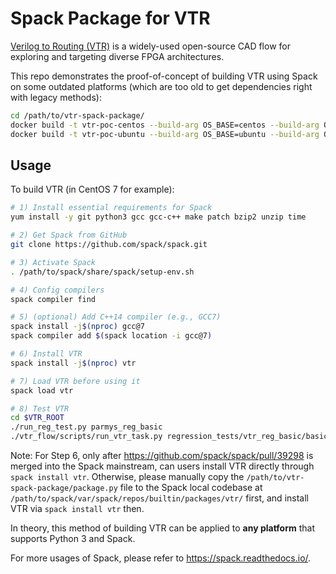 # Spack Package for VTR

[Verilog to Routing (VTR)](https://github.com/verilog-to-routing/vtr-verilog-to-routing) is a widely-used open-source CAD flow for exploring and targeting diverse FPGA architectures.

This repo demonstrates the proof-of-concept of building VTR using Spack on some outdated platforms (which are too old to get dependencies right with legacy methods):

```bash
cd /path/to/vtr-spack-package/
docker build -t vtr-poc-centos --build-arg OS_BASE=centos --build-arg OS_VERSION=centos7 .
docker build -t vtr-poc-ubuntu --build-arg OS_BASE=ubuntu --build-arg OS_VERSION=18.04 .
```

## Usage

To build VTR (in CentOS 7 for example):

```bash
# 1) Install essential requirements for Spack
yum install -y git python3 gcc gcc-c++ make patch bzip2 unzip time

# 2) Get Spack from GitHub
git clone https://github.com/spack/spack.git

# 3) Activate Spack
. /path/to/spack/share/spack/setup-env.sh

# 4) Config compilers
spack compiler find

# 5) (optional) Add C++14 compiler (e.g., GCC7)
spack install -j$(nproc) gcc@7
spack compiler add $(spack location -i gcc@7)

# 6) Install VTR
spack install -j$(nproc) vtr

# 7) Load VTR before using it
spack load vtr

# 8) Test VTR
cd $VTR_ROOT
./run_reg_test.py parmys_reg_basic
./vtr_flow/scripts/run_vtr_task.py regression_tests/vtr_reg_basic/basic_timing
```

Note: For Step 6, only after https://github.com/spack/spack/pull/39298 is merged into the Spack mainstream, can users install VTR directly through `spack install vtr`. Otherwise, please manually copy the `/path/to/vtr-spack-package/package.py` file to the Spack local codebase at `/path/to/spack/var/spack/repos/builtin/packages/vtr/` first, and install VTR via `spack install vtr` then.

In theory, this method of building VTR can be applied to **any platform** that supports Python 3 and Spack.

For more usages of Spack, please refer to https://spack.readthedocs.io/.